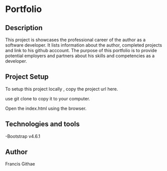 # Portfolio

## Description

This project is showcases the professional career of the author as a software developer. It lists information about the author, completed projects and link to his github acccount. The purpose of this portfolio is to provide potential employers and partners about his skills and competencies as a developer.

## Project Setup
To setup this project locally , copy the project url here.

use git clone to copy it to your computer.

Open the index.html using the browser.

## Technologies and tools
-Bootstrap v4.6.1
## Author
<p>Francis Githae</p>